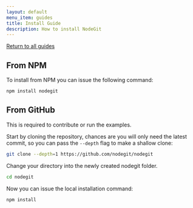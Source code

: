 ```yaml
---
layout: default
menu_item: guides
title: Install Guide
description: How to install NodeGit
---
```


[Return to all guides](../)

From NPM
--------

To install from NPM you can issue the following command:

``` bash
npm install nodegit
```

From GitHub
-----------

This is required to contribute or run the examples.

Start by cloning the repository, chances are you will only need the latest
commit, so you can pass the `--depth` flag to make a shallow clone:

``` bash
git clone --depth=1 https://github.com/nodegit/nodegit
```

Change your directory into the newly created nodegit folder.

``` bash
cd nodegit
```

Now you can issue the local installation command:

``` bash
npm install
```
